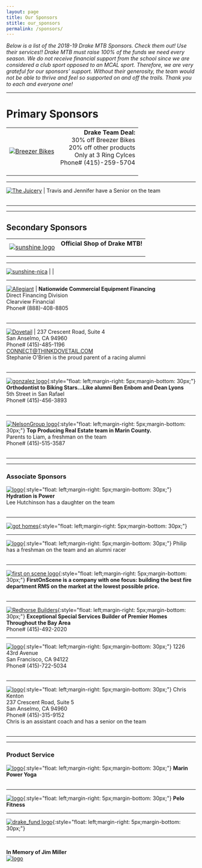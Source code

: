 ```yaml
---
layout: page
title: Our Sponsors
stitle: our_sponsors
permalink: /sponsors/
---
```



*Below is a list of the 2018-19 Drake MTB Sponsors. Check them out! Use their services!! Drake MTB must raise 100% of the funds we need every season. We do not receive financial support from the school since we are considered a club sport opposed to an MCAL sport. Therefore, we are very grateful for our sponsors’ support. Without their generosity, the team would not be able to thrive and feel so supported on and off the trails. Thank you to each and everyone one!*

***
# Primary Sponsors

|     |      |
:---  | ---:
[![Breezer Bikes](../images/breezer.jpg)](http://breezerbikes.com) | **Drake Team Deal:**<br> 30% off Breezer Bikes<br> 20% off other products<br> Only at 3 Ring Cylces<br> Phone# (415)-259-5704<br><br>

***
[![The Juicery](../images/juicery.jpg)](https://www.facebook.com/juicery) | Travis and Jennifer have a Senior on the team<br><br>

***
***
## Secondary Sponsors

|     |      |
:---  | ---:
[![sunshine logo](../images/sunshine_new.JPG)](http://www.sunshinebicycle.com) | **Official Shop of Drake MTB!**<br><br>  |

***
[![sunshine-nica](../images/nica-header.jpg)](http://www.sunshinebicycle.com/nica16/) |    |

***
[![Allegiant](../images/Allegiant-logo.jpg)](http://www.clearviewfinancial.com) | **Nationwide Commercial Equipment Financing**<br>Direct Financing Division<br>Clearview Financial<br>Phone# (888)-408-8805<br><br>

***
[![Dovetail](../images/dovetail-logo.jpg)](http://www.dovetaildci.com) | 237 Crescent Road, Suite 4<br>San Anselmo, CA 94960<br>Phone# (415)-485-1196<br>CONNECT@THINKDOVETAIL.COM<br>Stephanie O'Brien is the proud parent of a racing alumni<br><br>

***
[![gonzalez logo](../images/Gonzolez-logo.png)](http://www.drmichelleg.com){:style="float: left;margin-right: 5px;margin-bottom: 30px;"}
**Orthodontist to Biking Stars…Like alumni Ben Enbom and Dean Lyons**<br>
5th Street in San Rafael<br>
Phone# (415)-456-3893<br><br>

***
[![NelsonGroup logo](../images/NG_logo.png)](http://www.TheNelsonGroupMarin.com){:style="float: left;margin-right: 5px;margin-bottom: 30px;"}
**Top Producing Real Estate team in Marin County.**<br>
Parents to Liam, a freshman on the team<br>
Phone# (415)-515-3587<br><br>

***
***
### Associate Sponsors
[![logo](../images/Osmo_wordmark_color.png)](http://www.osmonutrition.com){:style="float: left;margin-right: 5px;margin-bottom: 30px;"}
**Hydration is Power**<br>
Lee Hutchinson has a daughter on the team<br><br>

***
[![got homes](../images/got-homes.jpg)](http://gothomes.com){:style="float: left;margin-right: 5px;margin-bottom: 30px;"}

***
[![logo](../images/Dolby_Vert_Black.png)](http://www.dolby.com/us/en/index.html){:style="float: left;margin-right: 5px;margin-bottom: 30px;"}
Philip has a freshman on the team and an alumni racer<br><br>

***
[![first on scene logo](../images/First-On-Scene.jpg)](http://firstonscene.com){:style="float: left;margin-right: 5px;margin-bottom: 30px;"}
**FirstOnScene is a company with one focus: building the best fire department RMS on the market at the lowest possible price.**<br><br>

***
[![Redhorse Builders](../images/redhorse.jpg)](http://www.redhorseconstructors.com){:style="float: left;margin-right: 5px;margin-bottom: 30px;"}
**Exceptional Special Services Builder of Premier Homes
Throughout the Bay Area**<br>
Phone# (415)-492-2020<br>

***
[![logo](../images/DiamondHomeRest_Logo.png)](http://diamondhomerestoration.com){:style="float: left;margin-right: 5px;margin-bottom: 30px;"}
1226 43rd Avenue<br>
San Francisco, CA 94122<br>
Phone# (415)-722-5034<br><br>

***
[![logo](../images/SocialRep_Logo.png)](https://www.socialrep.com){:style="float: left;margin-right: 5px;margin-bottom: 30px;"}
Chris Kenton<br>
237 Crescent Road, Suite 5<br>
San Anselmo, CA 94960<br>
Phone# (415)-315-9152<br>
Chris is an assistant coach and has a senior on the team<br><br>

***
***
### Product Service
[![logo](../images/marin-yoga.png)](http://www.Marinpoweryoga.com){:style="float: left;margin-right: 5px;margin-bottom: 30px;"}
**Marin Power Yoga**<br><br>

***
[![logo](../images/pelo-logo.jpg)](http://www.pelofitness.com){:style="float: left;margin-right: 5px;margin-bottom: 30px;"}
**Pelo Fitness**<br>

***
[![drake_fund logo](../images/drake_fund.jpg)](http://www.drakefund.org){:style="float: left;margin-right: 5px;margin-bottom: 30px;"}

***
<br>**In Memory of Jim Miller**<br>
[![logo](../images/jmiller.jpg)](/jim_miller)<br><br>
